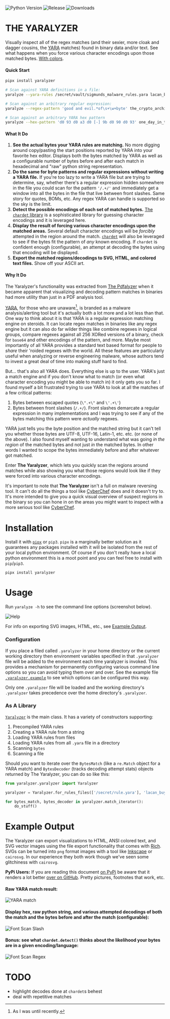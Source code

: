 <!-- ![Tests](https://img.shields.io/github/workflow/status/michelcrypt4d4mus/yaralyzer/tests?label=tests) -->
![Python Version](https://img.shields.io/pypi/pyversions/yaralyzer)
![Release](https://img.shields.io/github/v/release/michelcrypt4d4mus/yaralyzer?sort=semver)
![Downloads](https://img.shields.io/pypi/dm/yaralyzer)

# THE YARALYZER
Visually inspect all of the regex matches (and their sexier, more cloak and dagger cousins, the [YARA](https://github.com/VirusTotal/yara-python) matches) found in binary data and/or text. See what happens when you force various character encodings upon those matched bytes. [With colors](https://github.com/michelcrypt4d4mus/yaralyzer#example-output).

#### Quick Start
```sh
pipx install yaralyzer

# Scan against YARA definitions in a file:
yaralyze --yara-rules /secret/vault/sigmunds_malware_rules.yara lacan_buys_the_dip.pdf

# Scan against an arbitrary regular expression:
yaralyze --regex-pattern 'good and evil.*of\s+\w+byte' the_crypto_archipelago.exe

# Scan against an arbitrary YARA hex pattern
yaralyze --hex-pattern 'd0 93 d0 a3 d0 [-] 9b d0 90 d0 93' one_day_in_the_life_of_ivan_cryptosovich.bin
```

#### What It Do
1. **See the actual bytes your YARA rules are matching.** No more digging around copy/pasting the start positions reported by YARA into your favorite hex editor. Displays both the bytes matched by YARA as well as a configurable number of bytes before and after each match in hexadecimal and "raw" python string representation.
1. **Do the same for byte patterns and regular expressions without writing a YARA file.** If you're too lazy to write a YARA file but are trying to determine, say, whether there's a regular expression hidden somewhere in the file you could scan for the pattern `'/.+/'` and immediately get a window into all the bytes in the file that live between front slashes. Same story for quotes, BOMs, etc. Any regex YARA can handle is supported so the sky is the limit.
1. **Detect the possible encodings of each set of matched bytes.** [The `chardet` library](https://github.com/chardet/chardet) is a sophisticated library for guessing character encodings and it is leveraged here.
1. **Display the result of forcing various character encodings upon the matched areas.** Several default character encodings will be _forcibly_ attempted in the region around the match. [`chardet`](https://github.com/chardet/chardet) will also be leveraged to see if the bytes fit the pattern of _any_ known encoding. If `chardet` is confident enough (configurable), an attempt at decoding the bytes using that encoding will be displayed.
1. **Export the matched regions/decodings to SVG, HTML, and colored text files.** Show off your ASCII art.

#### Why It Do
The Yaralyzer's functionality was extracted from [The Pdfalyzer](https://github.com/michelcrypt4d4mus/pdfalyzer) when it became apparent that visualizing and decoding pattern matches in binaries had more utility than just in a PDF analysis tool.

[YARA](https://github.com/VirusTotal/yara-python), for those who are unaware[^1], is branded as a malware analysis/alerting tool but it's actually both a lot more and a lot less than that. One way to think about it is that YARA is a regular expression matching engine on steroids. It can locate regex matches in binaries like any regex engine but it can also do far wilder things like combine regexes in logical groups, compare regexes against all 256 XORed versions of a binary, check for `base64` and other encodings of the pattern, and more.  Maybe most importantly of all YARA provides a standard text based format for
people to _share_ their 'roided regexes with the world. All these features are particularly useful when analyzing or reverse engineering malware, whose authors tend to invest a great deal of time into making stuff hard to find.

But... that's also all YARA does. Everything else is up to the user. YARA's just a match engine and if you don't know what to match (or even what character encoding you might be able to match in) it only gets you so far. I found myself a bit frustrated trying to use YARA to look at all the matches of a few critical patterns:

1. Bytes between escaped quotes (`\".+\"` and `\'.+\'`)
1. Bytes between front slashes (`/.+/`). Front slashes demarcate a regular expression in many implementations and I was trying to see if any of the bytes matching this pattern were _actually_ regexes.

YARA just tells you the byte position and the matched string but it can't tell you whether those bytes are UTF-8, UTF-16, Latin-1, etc. etc. (or none of the above). I also found myself wanting to understand what was going _in the region_ of the matched bytes and not just _in_ the matched bytes. In other words I wanted to scope the bytes immediately before and after whatever got matched.

Enter **The Yaralyzer**, which lets you quickly scan the regions around matches while also showing you what those regions would look like if they were forced into various character encodings.

It's important to note that **The Yaralyzer** isn't a full on malware reversing tool. It can't do all the things a tool like [CyberChef](https://gchq.github.io/CyberChef/) does and it doesn't try to. It's more intended to give you a quick visual overview of suspect regions in the binary so you can hone in on the areas you might want to inspect with a more serious tool like [CyberChef](https://gchq.github.io/CyberChef/).

# Installation
Install it with [`pipx`](https://pypa.github.io/pipx/) or `pip3`. `pipx` is a marginally better solution as it guarantees any packages installed with it will be isolated from the rest of your local python environment. Of course if you don't really have a local python environment this is a moot point and you can feel free to install with `pip`/`pip3`.
```
pipx install yaralyzer
```

# Usage
Run `yaralyze -h` to see the command line options (screenshot below).

![Help](doc/rendered_images/yaralyze_help.png)

For info on exporting SVG images, HTML, etc., see [Example Output](#example-output).

### Configuration
If you place a filed called `.yaralyzer` in your home directory or the current working directory then environment variables specified in that `.yaralyzer` file will be added to the environment each time yaralyzer is invoked. This provides a mechanism for permanently configuring various command line options so you can avoid typing them over and over. See the example file [`.yaralyzer.example`](.yaralyzer.example) to see which options can be configured this way.

Only one `.yaralyzer` file will be loaded and the working directory's `.yaralyzer` takes precedence over the home directory's `.yaralyzer`.

### As A Library
[`Yaralyzer`](yaralyzer/yaralyzer.py) is the main class. It has a variety of constructors supporting:

1. Precompiled YARA rules
1. Creating a YARA rule from a string
1. Loading YARA rules from files
1. Loading YARA rules from all `.yara` file in a directory
1. Scanning `bytes`
1. Scanning a file

Should you want to iterate over the `BytesMatch` (like a `re.Match` object for a YARA match) and `BytesDecoder` (tracks decoding attempt stats) objects returned by The Yaralyzer, you can do so like this:

```python
from yaralyzer.yaralyzer import Yaralyzer

yaralyzer = Yaralyzer.for_rules_files(['/secret/rule.yara'], 'lacan_buys_the_dip.pdf')

for bytes_match, bytes_decoder in yaralyzer.match_iterator():
    do_stuff()
```

# Example Output
The Yaralyzer can export visualizations to HTML, ANSI colored text, and SVG vector images using the file export functionality that comes with [Rich](https://github.com/Textualize/rich). SVGs can be turned into `png` format images with a tool like [Inkscape](https://inkscape.org/) or `cairosvg`. In our experience they both work though we've seen some glitchiness with `cairosvg`.

**PyPi Users:** If you are reading this document [on PyPi](https://pypi.org/project/yaralyzer/) be aware that it renders a lot better [over on GitHub](https://github.com/michelcrypt4d4mus/yaralyzer). Pretty pictures, footnotes that work, etc.

#### Raw YARA match result:

![YARA match](doc/rendered_images/yara_match_result.jpg)

#### Display hex, raw python string, and various attempted decodings of both the match and the bytes before and after the match (configurable):

![Font Scan Slash](doc/rendered_images/font_34_frontslash_scan.png)

#### Bonus: see what `chardet.detect()` thinks about the likelihood your bytes are in a given encoding/language:

![Font Scan Regex](doc/rendered_images/decoding_and_chardet_table_2.png)


# TODO
* highlight decodes done at `chardet`s behest
* deal with repetitive matches

[^1]: As I was until recently.
